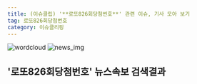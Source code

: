 ```yaml
---
title: (이슈클립) '**로또826회당첨번호**' 관련 이슈, 기사 모아 보기
tag: 로또826회당첨번호
category: 이슈클리핑
---
```

![wordcloud](https://s3.ap-northeast-2.amazonaws.com/lyrics101-wordcloud/2018-09-29-1538226197.png)
![news_img](https://user-images.githubusercontent.com/42597476/44507050-1206f400-a6e4-11e8-8d98-7ffbfebb353f.png)
## **'**로또826회당첨번호**'** 뉴스속보 검색결과

